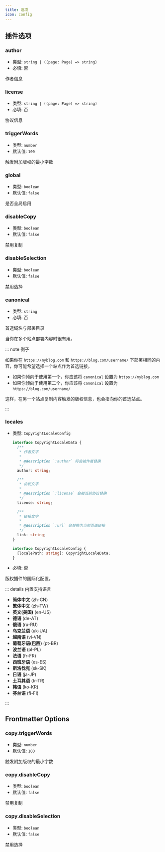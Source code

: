 ```yaml
---
title: 选项
icon: config
---
```


## 插件选项

### author

- 类型: `string | ((page: Page) => string)`
- 必填: 否

作者信息

### license

- 类型: `string | ((page: Page) => string)`
- 必填: 否

协议信息

### triggerWords

- 类型: `number`
- 默认值: `100`

触发附加版权的最小字数

### global

- 类型: `boolean`
- 默认值: `false`

是否全局启用

### disableCopy

- 类型: `boolean`
- 默认值: `false`

禁用复制

### disableSelection

- 类型: `boolean`
- 默认值: `false`

禁用选择

### canonical

- 类型: `string`
- 必填: 否

首选域名与部署目录

当你在多个站点部署内容时很有用。

::: note 例子

如果你在 `https://myblog.com` 和 `https://blog.com/username/` 下部署相同的内容，你可能希望选择一个站点作为首选链接。

- 如果你倾向于使用第一个，你应该将 `canonical` 设置为 `https://myblog.com`
- 如果你倾向于使用第二个，你应该将 `canonical` 设置为 `https://blog.com/username/`

这样，在另一个站点复制内容触发的版权信息，也会指向你的首选站点。

:::

### locales

- 类型: `CopyrightLocaleConfig`

  ```ts
  interface CopyrightLocaleData {
    /**
     * 作者文字
     *
     * @description `:author` 将会被作者替换
     */
    author: string;

    /**
     * 协议文字
     *
     * @description `:license` 会被当前协议替换
     */
    license: string;

    /**
     * 链接文字
     *
     * @description `:url` 会替换为当前页面链接
     */
    link: string;
  }

  interface CopyrightLocaleConfig {
    [localePath: string]: CopyrightLocaleData;
  }
  ```

- 必填: 否

版权插件的国际化配置。

::: details 内置支持语言

- **简体中文** (zh-CN)
- **繁体中文** (zh-TW)
- **英文(美国)** (en-US)
- **德语** (de-AT)
- **俄语** (ru-RU)
- **乌克兰语** (uk-UA)
- **越南语** (vi-VN)
- **葡萄牙语(巴西)** (pt-BR)
- **波兰语** (pl-PL)
- **法语** (fr-FR)
- **西班牙语** (es-ES)
- **斯洛伐克** (sk-SK)
- **日语** (ja-JP)
- **土耳其语** (tr-TR)
- **韩语** (ko-KR)
- **芬兰语** (fi-FI)

:::

## Frontmatter Options

### copy.triggerWords

- 类型: `number`
- 默认值: `100`

触发附加版权的最小字数

### copy.disableCopy

- 类型: `boolean`
- 默认值: `false`

禁用复制

### copy.disableSelection

- 类型: `boolean`
- 默认值: `false`

禁用选择

